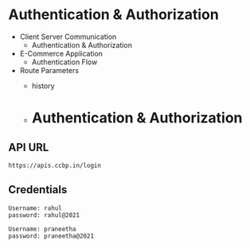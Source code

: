 # Authentication & Authorization

- Client Server Communication
  - Authentication & Authorization
- E-Commerce Application
  - Authentication Flow
- Route Parameters
  - history
 
  - # Authentication & Authorization

## API URL

```
https://apis.ccbp.in/login
```

## Credentials

```
Username: rahul
password: rahul@2021
```

```
Username: praneetha
password: praneetha@2021
```

